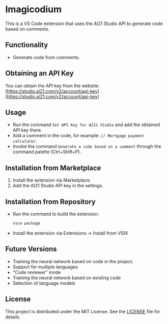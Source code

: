 # Imagicodium

This is a VS Code extension that uses the AI21 Studio API to generate code based on comments.

## Functionality
- Generate code from comments.

## Obtaining an API Key
You can obtain the API key from the website: [https://studio.ai21.com/v2/account/api-key](https://studio.ai21.com/v2/account/api-key)

## Usage
- Run the command `Set API Key for AI21 Studio` and add the obtained API key there.
- Add a comment in the code, for example: `// Mortgage payment calculator`.
- Invoke the command `Generate a code based on a comment` through the command palette (Ctrl+Shift+P).

## Installation from Marketplace
1. Install the extension via Marketplace.
2. Add the AI21 Studio API key in the settings.

## Installation from Repository
- Run the command to build the extension:
  ```bash
  vsce package
  ```
- Install the extension via Extensions -> Install from VSIX

## Future Versions
- Training the neural network based on code in the project.
- Support for multiple languages
- "Code reviewer" mode
- Training the neural network based on existing code
- Selection of language models

## License
This project is distributed under the MIT License. See the [LICENSE](LICENSE) file for details.